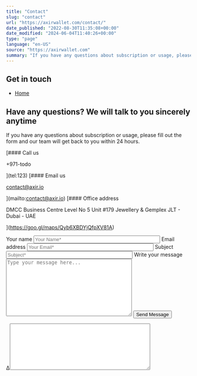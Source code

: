 ```yaml
---
title: "Contact"
slug: "contact"
url: "https://axirwallet.com/contact/"
date_published: "2022-08-30T11:35:08+00:00"
date_modified: "2024-06-04T11:40:26+00:00"
type: "page"
language: "en-US"
source: "https://axirwallet.com"
summary: "If you have any questions about subscription or usage, please write to us and our team will get back to you within 24 hours."
---
```


Get in touch
------------

- [Home](https://axirwallet.com/)

Have any questions? We will talk to you sincerely anytime
---------------------------------------------------------

If you have any questions about subscription or usage, please fill out the form and our team will get back to you within 24 hours.

 [#### Call us

+971-todo

 ](tel:123) [#### Email us

contact@axir.io

 ](mailto:contact@axir.io) [#### Office address

DMCC Business Centre Level No 5 Unit #179 Jewellery &amp; Gemplex JLT - Dubai - UAE

 ](https://goo.gl/maps/Qyb6XBDYjQfpXV81A)
<form action="/wp-admin/admin-ajax.php#wpcf7-f4281-o3" aria-label="Contact form" data-status="init" method="post" novalidate="novalidate"><input name="_wpcf7" type="hidden" value="4281"></input><input name="_wpcf7_version" type="hidden" value="5.9.5"></input><input name="_wpcf7_locale" type="hidden" value="en_US"></input><input name="_wpcf7_unit_tag" type="hidden" value="wpcf7-f4281-o3"></input><input name="_wpcf7_container_post" type="hidden" value="0"></input><input name="_wpcf7_posted_data_hash" type="hidden" value=""></input><input name="_wpcf7_recaptcha_response" type="hidden" value=""></input><label>Your name</label>  
<input aria-invalid="false" aria-required="true" name="your-name" placeholder="Your Name*" size="40" type="text" value=""></input>  
<label>Email address</label>  
<input aria-invalid="false" aria-required="true" name="your-email" placeholder="Your Email*" size="40" type="email" value=""></input>  
<label>Subject</label>  
<input aria-invalid="false" aria-required="true" name="your-subject" placeholder="Subject*" size="40" type="text" value=""></input>  
<label>Write your message</label>  
<textarea aria-invalid="false" aria-required="true" cols="40" name="your-message" placeholder="Type your message here..." rows="10"></textarea>  
<input type="submit" value="Send Message"></input>

<label>Δ<textarea cols="45" maxlength="100" name="_wpcf7_ak_hp_textarea" rows="8"></textarea></label><input id="ak_js_3" name="_wpcf7_ak_js" type="hidden" value="214"></input>

</form>